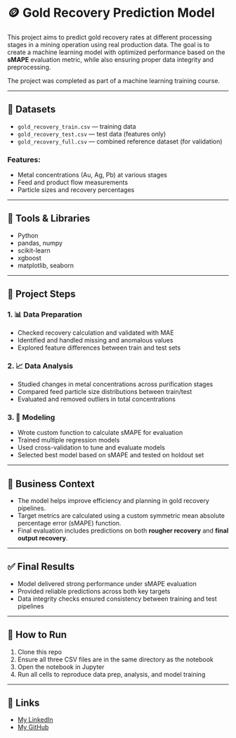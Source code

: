 # 🪙 Gold Recovery Prediction Model

This project aims to predict gold recovery rates at different processing stages in a mining operation using real production data. The goal is to create a machine learning model with optimized performance based on the **sMAPE** evaluation metric, while also ensuring proper data integrity and preprocessing.

The project was completed as part of a machine learning training course.

---

## 📁 Datasets

- `gold_recovery_train.csv` — training data
- `gold_recovery_test.csv` — test data (features only)
- `gold_recovery_full.csv` — combined reference dataset (for validation)

### Features:
- Metal concentrations (Au, Ag, Pb) at various stages
- Feed and product flow measurements
- Particle sizes and recovery percentages

---

## 🧰 Tools & Libraries

- Python
- pandas, numpy
- scikit-learn
- xgboost
- matplotlib, seaborn

---

## 🧪 Project Steps

### 1. 📊 Data Preparation
- Checked recovery calculation and validated with MAE
- Identified and handled missing and anomalous values
- Explored feature differences between train and test sets

### 2. 📈 Data Analysis
- Studied changes in metal concentrations across purification stages
- Compared feed particle size distributions between train/test
- Evaluated and removed outliers in total concentrations

### 3. 🤖 Modeling
- Wrote custom function to calculate sMAPE for evaluation
- Trained multiple regression models
- Used cross-validation to tune and evaluate models
- Selected best model based on sMAPE and tested on holdout set

---

## 📌 Business Context

- The model helps improve efficiency and planning in gold recovery pipelines.
- Target metrics are calculated using a custom symmetric mean absolute percentage error (sMAPE) function.
- Final evaluation includes predictions on both **rougher recovery** and **final output recovery**.

---

## ✅ Final Results

- Model delivered strong performance under sMAPE evaluation
- Provided reliable predictions across both key targets
- Data integrity checks ensured consistency between training and test pipelines

---

## 🚀 How to Run

1. Clone this repo
2. Ensure all three CSV files are in the same directory as the notebook
3. Open the notebook in Jupyter
4. Run all cells to reproduce data prep, analysis, and model training

---

## 🔗 Links

- [My LinkedIn](https://www.linkedin.com/in/ozturkkenes)
- [My GitHub](https://github.com/Harewavy)
